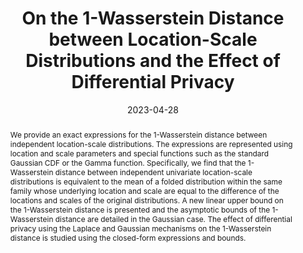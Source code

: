 ---
title: "On the 1-Wasserstein Distance between Location-Scale Distributions and the Effect of Differential Privacy"
collection: publications
permalink: /publication/2023-04-WDP
abstract: 'We provide an exact expressions for the 1-Wasserstein distance between independent location-scale distributions. The expressions are represented using location and scale parameters and special functions such as the standard Gaussian CDF or the Gamma function. Specifically, we find that the 1-Wasserstein distance between independent univariate location-scale distributions is equivalent to the mean of a folded distribution within the same family whose underlying location and scale are equal to the difference of the locations and scales of the original distributions. A new linear upper bound on the 1-Wasserstein distance is presented and the asymptotic bounds of the 1-Wasserstein distance are detailed in the Gaussian case. The effect of differential privacy using the Laplace and Gaussian mechanisms on the 1-Wasserstein distance is studied using the closed-form expressions and bounds.'
date: 2023-04-28
venue: 'arXiv'
link: 'https://arxiv.org/pdf/2304.14869'
paperurl: '/files/pdf/research/WDP.pdf'
code: 'https://github.com/saurabac/wasserstein_distance_closed_forms'
citation: 'Chhachhi, S. and Teng, F., 2023. On the 1-Wasserstein distance between location-scale distributions and the effect of differential privacy. arXiv preprint arXiv:2304.14869.'
---